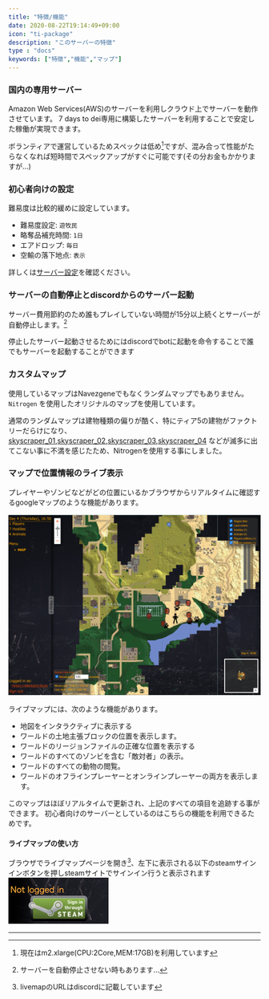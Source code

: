 ```yaml
---
title: "特徴/機能"
date: 2020-08-22T19:14:49+09:00
icon: "ti-package"
description: "このサーバーの特徴"
type : "docs"
keywords: ["特徴","機能","マップ"]
---
```



### 国内の専用サーバー

Amazon Web Services(AWS)のサーバーを利用しクラウド上でサーバーを動作させています。 7 days to dei専用に構築したサーバーを利用することで安定した稼働が実現できます。

ボランティアで運営しているためスペックは低め[^a]ですが、混み合って性能がたらなくなれば短時間でスペックアップがすぐに可能です(その分お金もかかりますが...)

### 初心者向けの設定

難易度は比較的緩めに設定しています。
- 難易度設定: `遊牧民`
- 略奪品補充時間: `1日`
- エアドロップ: `毎日`
- 空輸の落下地点: `表示`


詳しくは[サーバー設定](/settings/pvp01)を確認ください。

### サーバーの自動停止とdiscordからのサーバー起動

サーバー費用節約のため誰もプレイしていない時間が15分以上続くとサーバーが自動停止します。[^b]

停止したサーバー起動させるためにはdiscordでbotに起動を命令することで誰でもサーバーを起動することができます　

### カスタムマップ

使用しているマップはNavezgeneでもなくランダムマップでもありません。 `Nitrogen` を使用したオリジナルのマップを使用しています。

通常のランダムマップは建物種類の偏りが酷く、特にティア5の建物がファクトリーだらけになり、 [skyscraper_01](https://kui.github.io/7dtd-map/prefabs/skyscraper_01.html),[skyscraper_02](https://kui.github.io/7dtd-map/prefabs/skyscraper_02.html),[skyscraper_03](https://kui.github.io/7dtd-map/prefabs/skyscraper_03.html),[skyscraper_04](https://kui.github.io/7dtd-map/prefabs/skyscraper_04.html) などが滅多に出てこない事に不満を感じたため、Nitrogenを使用する事にしました。

### マップで位置情報のライブ表示

プレイヤーやゾンビなどがどの位置にいるかブラウザからリアルタイムに確認するgoogleマップのような機能があります。

![live map](/images/livemap.png)

ライブマップには、次のような機能があります。

- 地図をインタラクティブに表示する
- ワールドの土地主張ブロックの位置を表示します。
- ワールドのリージョンファイルの正確な位置を表示する
- ワールドのすべてのゾンビを含む「敵対者」の表示。
- ワールドのすべての動物の閲覧。
- ワールドのオフラインプレーヤーとオンラインプレーヤーの両方を表示します。

このマップはほぼリアルタイムで更新され、上記のすべての項目を追跡する事ができます。 
初心者向けのサーバーとしているのはこちらの機能を利用できるためです。

#### ライブマップの使い方

ブラウザでライブマップページを開き[^c]、左下に表示される以下のsteamサインインボタンを押しsteamサイトでサインイン行うと表示されます
![livemap_login](/images/livemap_login.png)


---
[^a]: 現在はm2.xlarge(CPU:2Core,MEM:17GB)を利用しています
[^b]: サーバーを自動停止させない時もあります…
[^c]: livemapのURLはdiscordに記載しています


